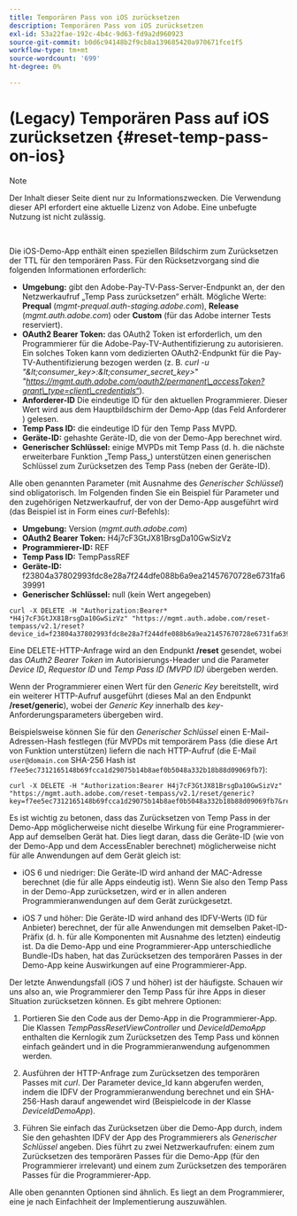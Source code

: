 ```yaml
---
title: Temporären Pass von iOS zurücksetzen
description: Temporären Pass von iOS zurücksetzen
exl-id: 53a22fae-192c-4b4c-9d63-fd9a2d960923
source-git-commit: b0d6c94148b2f9cb8a139685420a970671fce1f5
workflow-type: tm+mt
source-wordcount: '699'
ht-degree: 0%

---
```


# (Legacy) Temporären Pass auf iOS zurücksetzen {#reset-temp-pass-on-ios}

>[!NOTE]
>
>Der Inhalt dieser Seite dient nur zu Informationszwecken. Die Verwendung dieser API erfordert eine aktuelle Lizenz von Adobe. Eine unbefugte Nutzung ist nicht zulässig.

</br>

Die iOS-Demo-App enthält einen speziellen Bildschirm zum Zurücksetzen der TTL für den temporären Pass. Für den Rücksetzvorgang sind die folgenden Informationen erforderlich:

- **Umgebung:** gibt den Adobe-Pay-TV-Pass-Server-Endpunkt an, der den Netzwerkaufruf „Temp Pass zurücksetzen“ erhält. Mögliche Werte: **Prequal** (*mgmt-prequal.auth-staging.adobe.com*), **Release** (*mgmt.auth.adobe.com*) oder **Custom** (für das Adobe interner Tests reserviert).
- **OAuth2 Bearer Token:** das OAuth2 Token ist erforderlich, um den Programmierer für die Adobe-Pay-TV-Authentifizierung zu autorisieren. Ein solches Token kann vom dedizierten OAuth2-Endpunkt für die Pay-TV-Authentifizierung bezogen werden (z. B. *curl -u &quot;\&lt;consumer\_key\>:\&lt;consumer\_secret\_key\>*&quot; *&quot;https://mgmt.auth.adobe.com/oauth2/permanent\_accessToken?grant\_type=client\_credentials“*).
- **Anforderer-ID** Die eindeutige ID für den aktuellen Programmierer. Dieser Wert wird aus dem Hauptbildschirm der Demo-App (das Feld Anforderer ) gelesen.
- **Temp Pass ID:** die eindeutige ID für den Temp Pass MVPD.
- **Geräte-ID:** gehashte Geräte-ID, die von der Demo-App berechnet wird.
- **Generischer Schlüssel:** einige MVPDs mit Temp Pass (d. h. die nächste erweiterbare Funktion „Temp Pass„) unterstützen einen generischen Schlüssel zum Zurücksetzen des Temp Pass (neben der Geräte-ID).

Alle oben genannten Parameter (mit Ausnahme des *Generischer Schlüssel*) sind obligatorisch. Im Folgenden finden Sie ein Beispiel für Parameter und den zugehörigen Netzwerkaufruf, der von der Demo-App ausgeführt wird (das Beispiel ist in Form eines *curl*-Befehls):

- **Umgebung:** Version (*mgmt.auth.adobe.com*)
- **OAuth2 Bearer Token:** H4j7cF3GtJX81BrsgDa10GwSizVz
- **Programmierer-ID:** REF
- **Temp Pass ID:** TempPassREF
- **Geräte-ID:** f23804a37802993fdc8e28a7f244dfe088b6a9ea21457670728e6731fa639991
- **Generischer Schlüssel:** null (kein Wert angegeben)

```curl
curl -X DELETE -H "Authorization:Bearer* *H4j7cF3GtJX81BrsgDa10GwSizVz" "https://mgmt.auth.adobe.com/reset-tempass/v2.1/reset?device_id=f23804a37802993fdc8e28a7f244dfe088b6a9ea21457670728e6731fa639991&requestor_id=REF&mvpd_id=TempPassREF"
```

Eine DELETE-HTTP-Anfrage wird an den Endpunkt **/reset** gesendet, wobei das *OAuth2 Bearer Token* im Autorisierungs-Header und die Parameter *Device ID*, *Requestor ID* und *Temp Pass ID (MVPD ID)* übergeben werden.

Wenn der Programmierer einen Wert für den *Generic Key* bereitstellt, wird ein weiterer HTTP-Aufruf ausgeführt (dieses Mal an den Endpunkt **/reset/generic**), wobei der *Generic Key* innerhalb des *key*-Anforderungsparameters übergeben wird.

Beispielsweise können Sie für den *Generischer Schlüssel* einen E-Mail-Adressen-Hash festlegen (für
MVPDs mit temporärem Pass (die diese Art von Funktion unterstützen) liefern die
nach HTTP-Aufruf (die E-Mail `user@domain.com` SHA-256
Hash ist `f7ee5ec7312165148b69fcca1d29075b14b8aef0b5048a332b18b88d09069fb7`):

```curl
curl -X DELETE -H "Authorization:Bearer H4j7cF3GtJX81BrsgDa10GwSizVz"
"https://mgmt.auth.adobe.com/reset-tempass/v2.1/reset/generic?key=f7ee5ec7312165148b69fcca1d29075b14b8aef0b5048a332b18b88d09069fb7&requestor_id=REF&mvpd_id=TempPassREF"
```

Es ist wichtig zu betonen, dass das Zurücksetzen von Temp Pass in der Demo-App möglicherweise nicht dieselbe Wirkung für eine Programmierer-App auf demselben Gerät hat. Dies liegt daran, dass die Geräte-ID (wie von der Demo-App und dem AccessEnabler berechnet) möglicherweise nicht für alle Anwendungen auf dem Gerät gleich ist:

- iOS 6 und niedriger: Die Geräte-ID wird anhand der MAC-Adresse berechnet (die für alle Apps eindeutig ist). Wenn Sie also den Temp Pass in der Demo-App zurücksetzen, wird er in allen anderen Programmieranwendungen auf dem Gerät zurückgesetzt.

- iOS 7 und höher: Die Geräte-ID wird anhand des IDFV-Werts (ID für Anbieter) berechnet, der für alle Anwendungen mit demselben Paket-ID-Präfix (d. h. für alle Komponenten mit Ausnahme des letzten) eindeutig ist. Da die Demo-App und eine Programmierer-App unterschiedliche Bundle-IDs haben, hat das Zurücksetzen des temporären Passes in der Demo-App keine Auswirkungen auf eine Programmierer-App.

Der letzte Anwendungsfall (iOS 7 und höher) ist der häufigste. Schauen wir uns also an, wie Programmierer den Temp Pass für ihre Apps in dieser Situation zurücksetzen können. Es gibt mehrere Optionen:

1. Portieren Sie den Code aus der Demo-App in die Programmierer-App. Die Klassen *TempPassResetViewController* und *DeviceIdDemoApp* enthalten die Kernlogik zum Zurücksetzen des Temp Pass und können einfach geändert und in die Programmieranwendung aufgenommen werden.

1. Ausführen der HTTP-Anfrage zum Zurücksetzen des temporären Passes mit *curl*. Der Parameter device\_Id kann abgerufen werden, indem die IDFV der Programmieranwendung berechnet und ein SHA-256-Hash darauf angewendet wird (Beispielcode in der Klasse *DeviceIdDemoApp*).

1. Führen Sie einfach das Zurücksetzen über die Demo-App durch, indem Sie den gehashten IDFV der App des Programmierers als *Generischer Schlüssel* angeben. Dies führt zu zwei Netzwerkaufrufen: einem zum Zurücksetzen des temporären Passes für die Demo-App (für den Programmierer irrelevant) und einem zum Zurücksetzen des temporären Passes für die Programmierer-App.

Alle oben genannten Optionen sind ähnlich. Es liegt an dem Programmierer, eine je nach Einfachheit der Implementierung auszuwählen.
